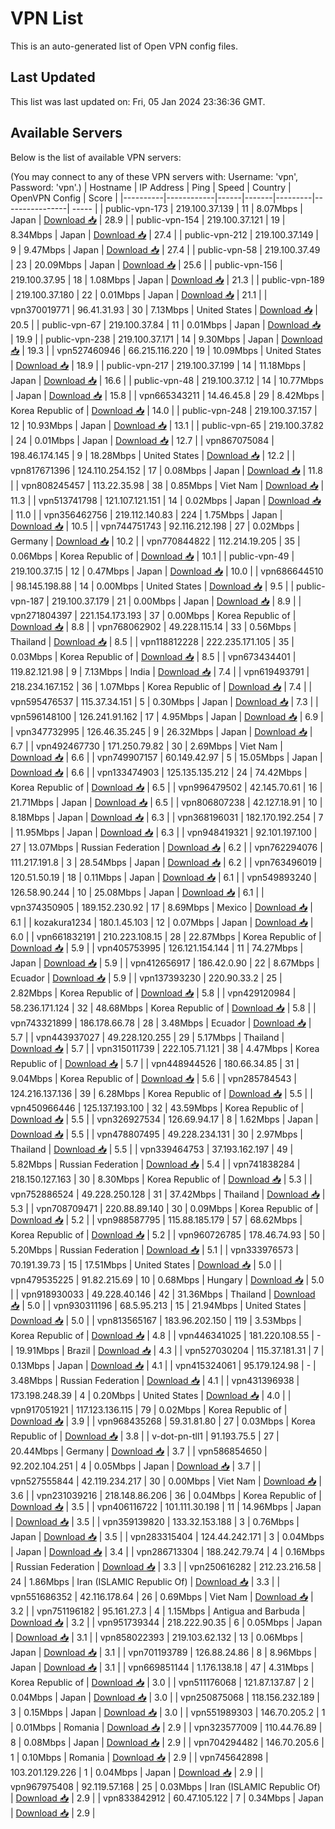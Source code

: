 # VPN List

This is an auto-generated list of Open VPN config files.

## Last Updated

This list was last updated on: Fri, 05 Jan 2024 23:36:36 GMT.

## Available Servers

Below is the list of available VPN servers:

(You may connect to any of these VPN servers with: Username: 'vpn', Password: 'vpn'.)
| Hostname | IP Address | Ping | Speed | Country | OpenVPN Config | Score |
|----------|------------|------|-------|---------|----------------| ----- |
| public-vpn-173 | 219.100.37.139 | 11 | 8.07Mbps | Japan | [Download 📥](./configs/server_0_JP.ovpn) | 28.9 |
| public-vpn-154 | 219.100.37.121 | 19 | 8.34Mbps | Japan | [Download 📥](./configs/server_1_JP.ovpn) | 27.4 |
| public-vpn-212 | 219.100.37.149 | 9 | 9.47Mbps | Japan | [Download 📥](./configs/server_2_JP.ovpn) | 27.4 |
| public-vpn-58 | 219.100.37.49 | 23 | 20.09Mbps | Japan | [Download 📥](./configs/server_3_JP.ovpn) | 25.6 |
| public-vpn-156 | 219.100.37.95 | 18 | 1.08Mbps | Japan | [Download 📥](./configs/server_4_JP.ovpn) | 21.3 |
| public-vpn-189 | 219.100.37.180 | 22 | 0.01Mbps | Japan | [Download 📥](./configs/server_5_JP.ovpn) | 21.1 |
| vpn370019771 | 96.41.31.93 | 30 | 7.13Mbps | United States | [Download 📥](./configs/server_6_US.ovpn) | 20.5 |
| public-vpn-67 | 219.100.37.84 | 11 | 0.01Mbps | Japan | [Download 📥](./configs/server_7_JP.ovpn) | 19.9 |
| public-vpn-238 | 219.100.37.171 | 14 | 9.30Mbps | Japan | [Download 📥](./configs/server_8_JP.ovpn) | 19.3 |
| vpn527460946 | 66.215.116.220 | 19 | 10.09Mbps | United States | [Download 📥](./configs/server_9_US.ovpn) | 18.9 |
| public-vpn-217 | 219.100.37.199 | 14 | 11.18Mbps | Japan | [Download 📥](./configs/server_10_JP.ovpn) | 16.6 |
| public-vpn-48 | 219.100.37.12 | 14 | 10.77Mbps | Japan | [Download 📥](./configs/server_11_JP.ovpn) | 15.8 |
| vpn665343211 | 14.46.45.8 | 29 | 8.42Mbps | Korea Republic of | [Download 📥](./configs/server_12_KR.ovpn) | 14.0 |
| public-vpn-248 | 219.100.37.157 | 12 | 10.93Mbps | Japan | [Download 📥](./configs/server_13_JP.ovpn) | 13.1 |
| public-vpn-65 | 219.100.37.82 | 24 | 0.01Mbps | Japan | [Download 📥](./configs/server_14_JP.ovpn) | 12.7 |
| vpn867075084 | 198.46.174.145 | 9 | 18.28Mbps | United States | [Download 📥](./configs/server_15_US.ovpn) | 12.2 |
| vpn817671396 | 124.110.254.152 | 17 | 0.08Mbps | Japan | [Download 📥](./configs/server_16_JP.ovpn) | 11.8 |
| vpn808245457 | 113.22.35.98 | 38 | 0.85Mbps | Viet Nam | [Download 📥](./configs/server_17_VN.ovpn) | 11.3 |
| vpn513741798 | 121.107.121.151 | 14 | 0.02Mbps | Japan | [Download 📥](./configs/server_18_JP.ovpn) | 11.0 |
| vpn356462756 | 219.112.140.83 | 224 | 1.75Mbps | Japan | [Download 📥](./configs/server_19_JP.ovpn) | 10.5 |
| vpn744751743 | 92.116.212.198 | 27 | 0.02Mbps | Germany | [Download 📥](./configs/server_20_DE.ovpn) | 10.2 |
| vpn770844822 | 112.214.19.205 | 35 | 0.06Mbps | Korea Republic of | [Download 📥](./configs/server_21_KR.ovpn) | 10.1 |
| public-vpn-49 | 219.100.37.15 | 12 | 0.47Mbps | Japan | [Download 📥](./configs/server_22_JP.ovpn) | 10.0 |
| vpn686644510 | 98.145.198.88 | 14 | 0.00Mbps | United States | [Download 📥](./configs/server_23_US.ovpn) | 9.5 |
| public-vpn-187 | 219.100.37.179 | 21 | 0.00Mbps | Japan | [Download 📥](./configs/server_24_JP.ovpn) | 8.9 |
| vpn271804397 | 221.154.173.193 | 37 | 0.00Mbps | Korea Republic of | [Download 📥](./configs/server_25_KR.ovpn) | 8.8 |
| vpn768062902 | 49.228.115.14 | 33 | 0.56Mbps | Thailand | [Download 📥](./configs/server_26_TH.ovpn) | 8.5 |
| vpn118812228 | 222.235.171.105 | 35 | 0.03Mbps | Korea Republic of | [Download 📥](./configs/server_27_KR.ovpn) | 8.5 |
| vpn673434401 | 119.82.121.98 | 9 | 7.13Mbps | India | [Download 📥](./configs/server_28_IN.ovpn) | 7.4 |
| vpn619493791 | 218.234.167.152 | 36 | 1.07Mbps | Korea Republic of | [Download 📥](./configs/server_29_KR.ovpn) | 7.4 |
| vpn595476537 | 115.37.34.151 | 5 | 0.30Mbps | Japan | [Download 📥](./configs/server_30_JP.ovpn) | 7.3 |
| vpn596148100 | 126.241.91.162 | 17 | 4.95Mbps | Japan | [Download 📥](./configs/server_31_JP.ovpn) | 6.9 |
| vpn347732995 | 126.46.35.245 | 9 | 26.32Mbps | Japan | [Download 📥](./configs/server_32_JP.ovpn) | 6.7 |
| vpn492467730 | 171.250.79.82 | 30 | 2.69Mbps | Viet Nam | [Download 📥](./configs/server_33_VN.ovpn) | 6.6 |
| vpn749907157 | 60.149.42.97 | 5 | 15.05Mbps | Japan | [Download 📥](./configs/server_34_JP.ovpn) | 6.6 |
| vpn133474903 | 125.135.135.212 | 24 | 74.42Mbps | Korea Republic of | [Download 📥](./configs/server_35_KR.ovpn) | 6.5 |
| vpn996479502 | 42.145.70.61 | 16 | 21.71Mbps | Japan | [Download 📥](./configs/server_36_JP.ovpn) | 6.5 |
| vpn806807238 | 42.127.18.91 | 10 | 8.18Mbps | Japan | [Download 📥](./configs/server_37_JP.ovpn) | 6.3 |
| vpn368196031 | 182.170.192.254 | 7 | 11.95Mbps | Japan | [Download 📥](./configs/server_38_JP.ovpn) | 6.3 |
| vpn948419321 | 92.101.197.100 | 27 | 13.07Mbps | Russian Federation | [Download 📥](./configs/server_39_RU.ovpn) | 6.2 |
| vpn762294076 | 111.217.191.8 | 3 | 28.54Mbps | Japan | [Download 📥](./configs/server_40_JP.ovpn) | 6.2 |
| vpn763496019 | 120.51.50.19 | 18 | 0.11Mbps | Japan | [Download 📥](./configs/server_41_JP.ovpn) | 6.1 |
| vpn549893240 | 126.58.90.244 | 10 | 25.08Mbps | Japan | [Download 📥](./configs/server_42_JP.ovpn) | 6.1 |
| vpn374350905 | 189.152.230.92 | 17 | 8.69Mbps | Mexico | [Download 📥](./configs/server_43_MX.ovpn) | 6.1 |
| kozakura1234 | 180.1.45.103 | 12 | 0.07Mbps | Japan | [Download 📥](./configs/server_44_JP.ovpn) | 6.0 |
| vpn661832191 | 210.223.108.15 | 28 | 22.87Mbps | Korea Republic of | [Download 📥](./configs/server_45_KR.ovpn) | 5.9 |
| vpn405753995 | 126.121.154.144 | 11 | 74.27Mbps | Japan | [Download 📥](./configs/server_46_JP.ovpn) | 5.9 |
| vpn412656917 | 186.42.0.90 | 22 | 8.67Mbps | Ecuador | [Download 📥](./configs/server_47_EC.ovpn) | 5.9 |
| vpn137393230 | 220.90.33.2 | 25 | 2.82Mbps | Korea Republic of | [Download 📥](./configs/server_48_KR.ovpn) | 5.8 |
| vpn429120984 | 58.236.171.124 | 32 | 48.68Mbps | Korea Republic of | [Download 📥](./configs/server_49_KR.ovpn) | 5.8 |
| vpn743321899 | 186.178.66.78 | 28 | 3.48Mbps | Ecuador | [Download 📥](./configs/server_50_EC.ovpn) | 5.7 |
| vpn443937027 | 49.228.120.255 | 29 | 5.17Mbps | Thailand | [Download 📥](./configs/server_51_TH.ovpn) | 5.7 |
| vpn315011739 | 222.105.71.121 | 38 | 4.47Mbps | Korea Republic of | [Download 📥](./configs/server_52_KR.ovpn) | 5.7 |
| vpn448944526 | 180.66.34.85 | 31 | 9.04Mbps | Korea Republic of | [Download 📥](./configs/server_53_KR.ovpn) | 5.6 |
| vpn285784543 | 124.216.137.136 | 39 | 6.28Mbps | Korea Republic of | [Download 📥](./configs/server_54_KR.ovpn) | 5.5 |
| vpn450966446 | 125.137.193.100 | 32 | 43.59Mbps | Korea Republic of | [Download 📥](./configs/server_55_KR.ovpn) | 5.5 |
| vpn326927534 | 126.69.94.17 | 8 | 1.62Mbps | Japan | [Download 📥](./configs/server_56_JP.ovpn) | 5.5 |
| vpn478807495 | 49.228.234.131 | 30 | 2.97Mbps | Thailand | [Download 📥](./configs/server_57_TH.ovpn) | 5.5 |
| vpn339464753 | 37.193.162.197 | 49 | 5.82Mbps | Russian Federation | [Download 📥](./configs/server_58_RU.ovpn) | 5.4 |
| vpn741838284 | 218.150.127.163 | 30 | 8.30Mbps | Korea Republic of | [Download 📥](./configs/server_59_KR.ovpn) | 5.3 |
| vpn752886524 | 49.228.250.128 | 31 | 37.42Mbps | Thailand | [Download 📥](./configs/server_60_TH.ovpn) | 5.3 |
| vpn708709471 | 220.88.89.140 | 30 | 0.09Mbps | Korea Republic of | [Download 📥](./configs/server_61_KR.ovpn) | 5.2 |
| vpn988587795 | 115.88.185.179 | 57 | 68.62Mbps | Korea Republic of | [Download 📥](./configs/server_62_KR.ovpn) | 5.2 |
| vpn960726785 | 178.46.74.93 | 50 | 5.20Mbps | Russian Federation | [Download 📥](./configs/server_63_RU.ovpn) | 5.1 |
| vpn333976573 | 70.191.39.73 | 15 | 17.51Mbps | United States | [Download 📥](./configs/server_64_US.ovpn) | 5.0 |
| vpn479535225 | 91.82.215.69 | 10 | 0.68Mbps | Hungary | [Download 📥](./configs/server_65_HU.ovpn) | 5.0 |
| vpn918930033 | 49.228.40.146 | 42 | 31.36Mbps | Thailand | [Download 📥](./configs/server_66_TH.ovpn) | 5.0 |
| vpn930311196 | 68.5.95.213 | 15 | 21.94Mbps | United States | [Download 📥](./configs/server_67_US.ovpn) | 5.0 |
| vpn813565167 | 183.96.202.150 | 119 | 3.53Mbps | Korea Republic of | [Download 📥](./configs/server_68_KR.ovpn) | 4.8 |
| vpn446341025 | 181.220.108.55 | - | 19.91Mbps | Brazil | [Download 📥](./configs/server_69_BR.ovpn) | 4.3 |
| vpn527030204 | 115.37.181.31 | 7 | 0.13Mbps | Japan | [Download 📥](./configs/server_70_JP.ovpn) | 4.1 |
| vpn415324061 | 95.179.124.98 | - | 3.48Mbps | Russian Federation | [Download 📥](./configs/server_71_RU.ovpn) | 4.1 |
| vpn431396938 | 173.198.248.39 | 4 | 0.20Mbps | United States | [Download 📥](./configs/server_72_US.ovpn) | 4.0 |
| vpn917051921 | 117.123.136.115 | 79 | 0.02Mbps | Korea Republic of | [Download 📥](./configs/server_73_KR.ovpn) | 3.9 |
| vpn968435268 | 59.31.81.80 | 27 | 0.03Mbps | Korea Republic of | [Download 📥](./configs/server_74_KR.ovpn) | 3.8 |
| v-dot-pn-tll1 | 91.193.75.5 | 27 | 20.44Mbps | Germany | [Download 📥](./configs/server_75_DE.ovpn) | 3.7 |
| vpn586854650 | 92.202.104.251 | 4 | 0.05Mbps | Japan | [Download 📥](./configs/server_76_JP.ovpn) | 3.7 |
| vpn527555844 | 42.119.234.217 | 30 | 0.00Mbps | Viet Nam | [Download 📥](./configs/server_77_VN.ovpn) | 3.6 |
| vpn231039216 | 218.148.86.206 | 36 | 0.04Mbps | Korea Republic of | [Download 📥](./configs/server_78_KR.ovpn) | 3.5 |
| vpn406116722 | 101.111.30.198 | 11 | 14.96Mbps | Japan | [Download 📥](./configs/server_79_JP.ovpn) | 3.5 |
| vpn359139820 | 133.32.153.188 | 3 | 0.76Mbps | Japan | [Download 📥](./configs/server_80_JP.ovpn) | 3.5 |
| vpn283315404 | 124.44.242.171 | 3 | 0.04Mbps | Japan | [Download 📥](./configs/server_81_JP.ovpn) | 3.4 |
| vpn286713304 | 188.242.79.74 | 4 | 0.16Mbps | Russian Federation | [Download 📥](./configs/server_82_RU.ovpn) | 3.3 |
| vpn250616282 | 212.23.216.58 | 24 | 1.86Mbps | Iran (ISLAMIC Republic Of) | [Download 📥](./configs/server_83_IR.ovpn) | 3.3 |
| vpn551686352 | 42.116.178.64 | 26 | 0.69Mbps | Viet Nam | [Download 📥](./configs/server_84_VN.ovpn) | 3.2 |
| vpn751196182 | 95.161.27.3 | 4 | 1.15Mbps | Antigua and Barbuda | [Download 📥](./configs/server_85_AG.ovpn) | 3.2 |
| vpn951739344 | 218.222.90.35 | 6 | 0.05Mbps | Japan | [Download 📥](./configs/server_86_JP.ovpn) | 3.1 |
| vpn858022393 | 219.103.62.132 | 13 | 0.06Mbps | Japan | [Download 📥](./configs/server_87_JP.ovpn) | 3.1 |
| vpn701193789 | 126.88.24.86 | 8 | 8.96Mbps | Japan | [Download 📥](./configs/server_88_JP.ovpn) | 3.1 |
| vpn669851144 | 1.176.138.18 | 47 | 4.31Mbps | Korea Republic of | [Download 📥](./configs/server_89_KR.ovpn) | 3.0 |
| vpn511176068 | 121.87.137.87 | 2 | 0.04Mbps | Japan | [Download 📥](./configs/server_90_JP.ovpn) | 3.0 |
| vpn250875068 | 118.156.232.189 | 3 | 0.15Mbps | Japan | [Download 📥](./configs/server_91_JP.ovpn) | 3.0 |
| vpn551989303 | 146.70.205.2 | 1 | 0.01Mbps | Romania | [Download 📥](./configs/server_92_RO.ovpn) | 2.9 |
| vpn323577009 | 110.44.76.89 | 8 | 0.08Mbps | Japan | [Download 📥](./configs/server_93_JP.ovpn) | 2.9 |
| vpn704294482 | 146.70.205.6 | 1 | 0.10Mbps | Romania | [Download 📥](./configs/server_94_RO.ovpn) | 2.9 |
| vpn745642898 | 103.201.129.226 | 1 | 0.04Mbps | Japan | [Download 📥](./configs/server_95_JP.ovpn) | 2.9 |
| vpn967975408 | 92.119.57.168 | 25 | 0.03Mbps | Iran (ISLAMIC Republic Of) | [Download 📥](./configs/server_96_IR.ovpn) | 2.9 |
| vpn833842912 | 60.47.105.122 | 7 | 0.34Mbps | Japan | [Download 📥](./configs/server_97_JP.ovpn) | 2.9 |
